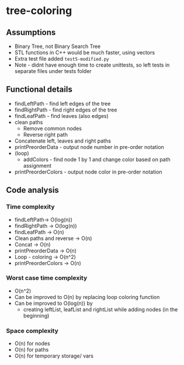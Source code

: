 # tree-coloring

## Assumptions
- Binary Tree, not Binary Search Tree
- STL functions in C++ would be much faster, using vectors
- Extra test file added `test5-modified.py`
- Note - didnt have enough time to create unittests, so left tests in separate files under tests folder

## Functional details
- findLeftPath - find left edges of the tree
- findRightPath - find right edges of the tree
- findLeafPath - find leaves (also edges)
- clean paths
    - Remove common nodes
    - Reverse right path
- Concatenate left, leaves and right paths
- printPreorderData - output node number in pre-order notation
- (loop)
    - addColors - find node 1 by 1 and change color based on path assignment
- printPreorderColors - output node color in pre-order notation

## Code analysis
### Time complexity
- findLeftPath-> O(log(n))
- findRightPath -> O(log(n))
- findLeafPath -> O(n)
- Clean paths and reverse -> O(n) 
- Concat ->  O(n)
- printPreorderData -> O(n)
- Loop - coloring -> O(n^2)
- printPreorderColors -> O(n)

### Worst case time complexity
- O(n^2)
- Can be improved to O(n) by replacing loop coloring function
- Can be improved to O(log(n)) by
    - creating leftList, leafList and rightList while adding nodes (in the beginning)

### Space complexity
- O(n) for nodes
- O(n) for paths
- O(n) for temporary storage/ vars